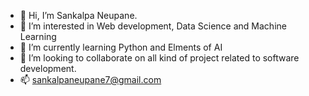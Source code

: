 - 👋 Hi, I’m Sankalpa Neupane. 
- 👀 I’m interested in Web development, Data Science and Machine Learning
- 🌱 I’m currently learning Python and Elments of AI
- 💞️ I’m looking to collaborate on all kind of project related to software development.
- 📫 sankalpaneupane7@gmail.com

<!---
Sankalpa7/Sankalpa7 is a ✨ special ✨ repository because its `README.md` (this file) appears on your GitHub profile.
You can click the Preview link to take a look at your changes.
--->
